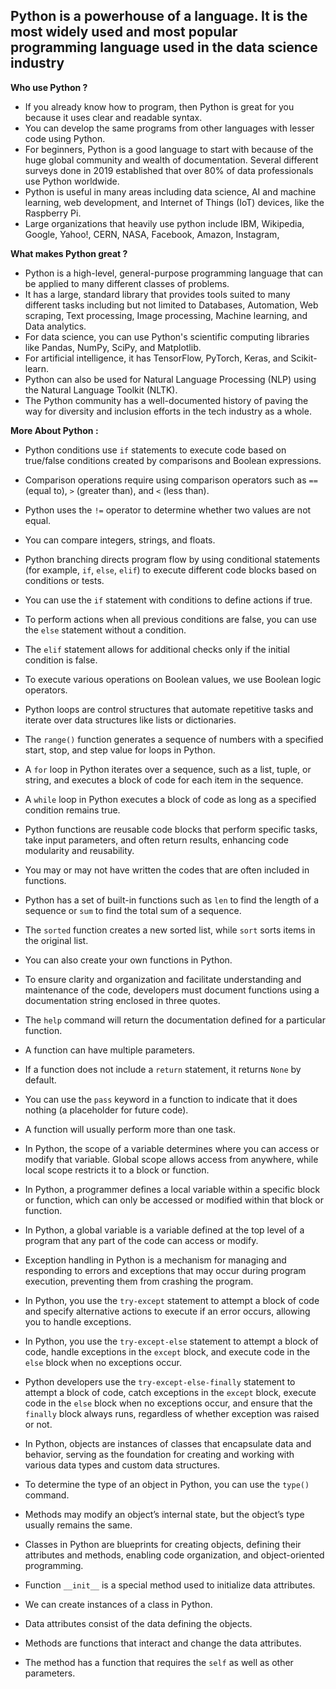 **Python is a powerhouse of a language. It is the most widely used and most popular programming language used in the data science industry**       
---
**Who use Python ?** 
- If you already know how to program, then Python is great for you because it uses clear and readable syntax.
- You can develop the same programs from other languages with lesser code using Python.
- For beginners, Python is a good language to start with because of the huge global community and wealth of documentation. Several different surveys done in 2019 established that over 80% of data professionals use Python worldwide.
- Python is useful in many areas including data science, AI and machine learning, web development, and Internet of Things (IoT) devices, like the Raspberry Pi.
- Large organizations that heavily use python include IBM, Wikipedia, Google, Yahoo!, CERN, NASA, Facebook, Amazon, Instagram,

**What makes Python great ?**
- Python is a high-level, general-purpose programming language that can be applied to many different classes of problems.
- It has a large, standard library that provides tools suited to many different tasks including but not limited to Databases, Automation, Web scraping, Text processing, Image processing, Machine learning, and Data analytics.
- For data science, you can use Python's scientific computing libraries like Pandas, NumPy, SciPy, and Matplotlib.
- For artificial intelligence, it has TensorFlow, PyTorch, Keras, and Scikit-learn.
- Python can also be used for Natural Language Processing (NLP) using the Natural Language Toolkit (NLTK).
- The Python community has a well-documented history of paving the way for diversity and inclusion efforts in the tech industry as a whole.

**More About Python :**    

- Python conditions use `if` statements to execute code based on true/false conditions created by comparisons and Boolean expressions.

- Comparison operations require using comparison operators such as `==` (equal to), `>` (greater than), and `<` (less than).

- Python uses the `!=` operator to determine whether two values are not equal.

- You can compare integers, strings, and floats.

- Python branching directs program flow by using conditional statements (for example, `if`, `else`, `elif`) to execute different code blocks based on conditions or tests.

- You can use the `if` statement with conditions to define actions if true.

- To perform actions when all previous conditions are false, you can use the `else` statement without a condition.

- The `elif` statement allows for additional checks only if the initial condition is false.

- To execute various operations on Boolean values, we use Boolean logic operators.

- Python loops are control structures that automate repetitive tasks and iterate over data structures like lists or dictionaries.

- The `range()` function generates a sequence of numbers with a specified start, stop, and step value for loops in Python.

- A `for` loop in Python iterates over a sequence, such as a list, tuple, or string, and executes a block of code for each item in the sequence.

- A `while` loop in Python executes a block of code as long as a specified condition remains true.

- Python functions are reusable code blocks that perform specific tasks, take input parameters, and often return results, enhancing code modularity and reusability.

- You may or may not have written the codes that are often included in functions.

- Python has a set of built-in functions such as `len` to find the length of a sequence or `sum` to find the total sum of a sequence.

- The `sorted` function creates a new sorted list, while `sort` sorts items in the original list.

- You can also create your own functions in Python.

- To ensure clarity and organization and facilitate understanding and maintenance of the code, developers must document functions using a documentation string enclosed in three quotes.

- The `help` command will return the documentation defined for a particular function.

- A function can have multiple parameters.

- If a function does not include a `return` statement, it returns `None` by default.

- You can use the `pass` keyword in a function to indicate that it does nothing (a placeholder for future code).

- A function will usually perform more than one task.

- In Python, the scope of a variable determines where you can access or modify that variable. Global scope allows access from anywhere, while local scope restricts it to a block or function.

- In Python, a programmer defines a local variable within a specific block or function, which can only be accessed or modified within that block or function.

- In Python, a global variable is a variable defined at the top level of a program that any part of the code can access or modify.

- Exception handling in Python is a mechanism for managing and responding to errors and exceptions that may occur during program execution, preventing them from crashing the program.

- In Python, you use the `try-except` statement to attempt a block of code and specify alternative actions to execute if an error occurs, allowing you to handle exceptions.

- In Python, you use the `try-except-else` statement to attempt a block of code, handle exceptions in the `except` block, and execute code in the `else` block when no exceptions occur.

- Python developers use the `try-except-else-finally` statement to attempt a block of code, catch exceptions in the `except` block, execute code in the `else` block when no exceptions occur, and ensure that the `finally` block always runs, regardless of whether exception was raised or not.

- In Python, objects are instances of classes that encapsulate data and behavior, serving as the foundation for creating and working with various data types and custom data structures.

- To determine the type of an object in Python, you can use the `type()` command.

- Methods may modify an object’s internal state, but the object’s type usually remains the same.

- Classes in Python are blueprints for creating objects, defining their attributes and methods, enabling code organization, and object-oriented programming.

- Function `__init__` is a special method used to initialize data attributes.

- We can create instances of a class in Python.

- Data attributes consist of the data defining the objects.

- Methods are functions that interact and change the data attributes.

- The method has a function that requires the `self` as well as other parameters.
